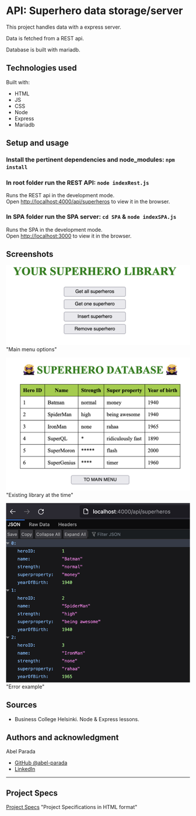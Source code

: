 # API: Superhero data storage/server

This project handles data with a express server.

Data is fetched from a REST api.

Database is built with mariadb.

## Technologies used

Built with:

- HTML
- JS
- CSS
- Node
- Express
- Mariadb

## Setup and usage

### Install the pertinent dependencies and node_modules: `npm install`

### In root folder run the REST API: `node indexRest.js`

Runs the REST api in the development mode.\
Open [http://localhost:4000/api/superheros](http://localhost:4000/api/superheros) to view it in the browser.

### In SPA folder run the SPA server: `cd SPA` & `node indexSPA.js`

Runs the SPA in the development mode.\
Open [http://localhost:3000](http://localhost:3000) to view it in the browser.

## Screenshots

![alt text](/Images/main.png) "Main menu options"

![alt text](/Images/storage.png) "Existing library at the time"

![alt text](/Images/restApi.png) "Error example"

## Sources

- Business College Helsinki. Node & Express lessons.

## Authors and acknowledgment

Abel Parada

- [GitHub @abel-parada](https://github.com/abel-parada)
- [LinkedIn](https://www.linkedin.com/in/abelparadamillan/)

---

## Project Specs

[Project Specs](/projectSpecs.html) "Project Specifications in HTML format"
